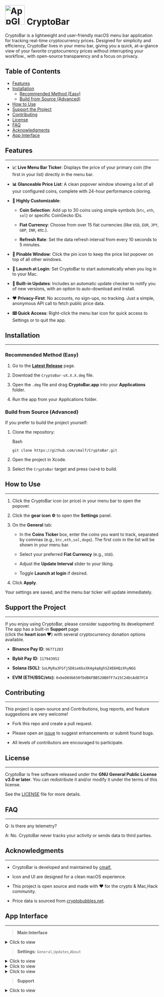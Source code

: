 
# <img width="64" height="64" alt="AppGlyphLarge" src="https://github.com/user-attachments/assets/97a33ec5-fcac-4538-bb95-477892316800" /> CryptoBar

CryptoBar is a lightweight and user-friendly macOS menu bar application for tracking real-time cryptocurrency prices. Designed for simplicity and efficiency, CryptoBar lives in your menu bar, giving you a quick, at-a-glance view of your favorite cryptocurrency prices without interrupting your workflow., with open-source transparency and a focus on privacy.

## Table of Contents

- [Features](#features)
- [Installation](#installation)
  - [Recommended Method (Easy)](#recommended-method-easy)
  - [Build from Source (Advanced)](#build-from-source-advanced)
- [How to Use](#how-to-use)
- [Support the Project](#support-the-project)
- [Contributing](#contributing)
- [License](#license)
- [FAQ](#faq)
- [Acknowledgments](#acknowledgments)
- [App Interface](#app-interface)

## Features
--------

-   **📈 Live Menu Bar Ticker**: Displays the price of your primary coin (the first in your list) directly in the menu bar.

-   **📊 Glanceable Price List**: A clean popover window showing a list of all your configured coins, complete with 24-hour performance coloring.

-   **🎨 Highly Customizable**:

    -   **Coin Selection**: Add up to 30 coins using simple symbols (`btc`, `eth`, `sol`) or specific CoinGecko IDs.

    -   **Fiat Currency**: Choose from over 15 fiat currencies (like `USD`, `EUR`, `JPY`, `GBP`, `INR`, etc.).

    -   **Refresh Rate**: Set the data refresh interval from every 10 seconds to 5 minutes.

-   **📍 Pinable Window**: Click the pin icon to keep the price list popover on top of all other windows.

-   **🚀 Launch at Login**: Set CryptoBar to start automatically when you log in to your Mac.

-   **🔄 Built-in Updates**: Includes an automatic update checker to notify you of new versions, with an option to auto-download and install.

-   **❤️ Privacy-First**: No accounts, no sign-ups, no tracking. Just a simple, anonymous API call to fetch public price data.

-   **⌨️ Quick Access**: Right-click the menu bar icon for quick access to Settings or to quit the app.

## Installation
------------

### Recommended Method (Easy)

1.  Go to the **[Latest Release](https://github.com/cmalf/CryptoBar/releases/latest)** page.

2.  Download the `CryptoBar-vX.X.X.dmg` file.

3.  Open the `.dmg` file and drag **CryptoBar.app** into your **Applications** folder.

4.  Run the app from your Applications folder.


### Build from Source (Advanced)

If you prefer to build the project yourself:

1.  Clone the repository:

    Bash

    ```
    git clone https://github.com/cmalf/CryptoBar.git

    ```

2.  Open the project in Xcode.

3.  Select the `CryptoBar` target and press `Cmd+B` to build.

## How to Use
----------

1.  Click the CryptoBar icon (or price) in your menu bar to open the popover.

2.  Click the **gear icon ⚙️** to open the **Settings** panel.

3.  On the **General** tab:

    -   In the **Coins Ticker** box, enter the coins you want to track, separated by commas (e.g., `btc,eth,sol,doge`). The first coin in the list will be shown in your menu bar.

    -   Select your preferred **Fiat Currency** (e.g., `USD`).

    -   Adjust the **Update Interval** slider to your liking.

    -   Toggle **Launch at login** if desired.

4.  Click **Apply**.

Your settings are saved, and the menu bar ticker will update immediately.

## Support the Project
-------------------

If you enjoy using CryptoBar, please consider supporting its development! The app has a built-in **Support** page <br> (click the **heart icon ❤️**) with several cryptocurrency donation options available.

-   **Binance Pay ID**: `96771283`

-   **Bybit Pay ID**: `117943952`

-   **Solana (SOL)**: `SoLMyRa3FGfjSD8ie6bsXK4g4q8ghSZ4E6HQzXhyNGG`

-   **EVM (ETH/BSC/etc)**: `0xbeD69b650fDdB6FBB528B0fF7a15C24DcAd87FC4`

## Contributing
------------

This project is open-source and Contributions, bug reports, and feature suggestions are very welcome!

-  Fork this repo and create a pull request.

-  Please open an [issue](https://github.com/cmalf/CryptoBar/issues) to suggest enhancements or submit found bugs.

-  All levels of contributors are encouraged to participate.

## License
-------

CryptoBar is free software released under the **GNU General Public License v3.0 or later**. You can redistribute it and/or modify it under the terms of this license.

See the [LICENSE](https://www.gnu.org/licenses/gpl-3.0.en.html) file for more details.

## FAQ
---

Q: Is there any telemetry?

A: No. CryptoBar never tracks your activity or sends data to third parties.

## Acknowledgments
---------------

-   CryptoBar is developed and maintained by [cmalf.](https://github.com/cmalf)

-   Icon and UI are designed for a clean macOS experience.

-   This project is open source and made with ❤️ for the crypto & Mac,Hack community.

-   Price data is sourced from [cryptobubbles.net](https://cryptobubbles.net/).

## App Interface
--------
>   **Main Interface**
<details>
  <summary>Click to view</summary>
  <img src="https://github.com/user-attachments/assets/e63ed21d-24b1-41d8-b06b-79e35c18ce26" alt="Main Interface">
</details>

>   **Settings**:  `General`,`Updates`,`About`
  
<details>
  <summary>Click to view</summary>
  <img src="https://github.com/user-attachments/assets/f2da7b6a-16f2-45c6-bf3a-8e3f7c77a3e9" alt="General">
</details>
<details>
  <summary>Click to view</summary>
  <img src="https://github.com/user-attachments/assets/83cefc66-28c0-4662-82bf-3d10822ac49d" alt="Updates">
</details>
<details>
  <summary>Click to view</summary>
  <img src="https://github.com/user-attachments/assets/b1352db7-bc9a-43f0-b93d-ee6476e29684" alt="About">
</details>

>   **Support**
  
<details>
  <summary>Click to view</summary>
  <img src="https://github.com/user-attachments/assets/326b9e8e-b1df-4c2a-8636-c1a4ae1f5c33" alt="Support">
</details>
